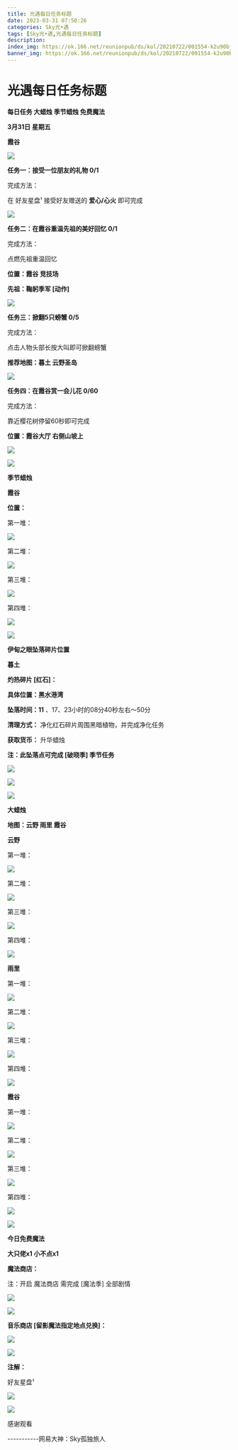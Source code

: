 ```yaml
---
title: 光遇每日任务标题
date: 2023-03-31 07:50:26
categories: Sky光•遇
tags: [Sky光•遇,光遇每日任务标题]
description: 
index_img: https://ok.166.net/reunionpub/ds/kol/20210722/001554-k2u90bj7ay.png?imageView&thumbnail=600x0&type=jpg
banner_img: https://ok.166.net/reunionpub/ds/kol/20210722/001554-k2u90bj7ay.png?imageView&thumbnail=600x0&type=jpg
---
```

# 光遇每日任务标题
**每日任务 大蜡烛 季节蜡烛 免费魔法**

 **3月31日 星期五**

 **霞谷**

![](https://img.166.net/reunionpub/ds/kol/20230331/001723-0ilrzca7u3.jpg)

 **任务一：接受一位朋友的礼物 0/1**

完成方法：

在 好友星盘¹ 接受好友赠送的 **爱心/心火** 即可完成

![](https://img.166.net/reunionpub/ds/kol/20230331/000525-34nj0ypko2.jpeg)

 **任务二：在霞谷重温先祖的美好回忆 0/1**

完成方法：

点燃先祖重温回忆

 **位置：霞谷 竞技场**

 **先祖：鞠躬季军 [动作]**

![](https://img.166.net/reunionpub/ds/kol/20230331/000600-iqewv5dshn.jpeg)

 **任务三：掀翻5只螃蟹 0/5**

完成方法：

点击人物头部长按大叫即可掀翻螃蟹

 **推荐地图：暮土 云野圣岛**

![](https://img.166.net/reunionpub/ds/kol/20230331/000827-1of2gzir59.jpg)

 **任务四：在霞谷赏一会儿花 0/60**

完成方法：

靠近樱花树停留60秒即可完成

 **位置：霞谷大厅 右侧山坡上**

![](https://img.166.net/reunionpub/ds/kol/20230330/235210-rd92s6jz0k.jpeg)

![](https://img.166.net/reunionpub/ds/kol/20221018/100256-wzutnocka0.png)

 **季节蜡烛**

 **霞谷**

 **位置：**

第一堆：

![](https://img.166.net/reunionpub/ds/kol/20230330/235337-t2suogyef6.jpeg)

第二堆：

![](https://img.166.net/reunionpub/ds/kol/20230330/235347-7nzhriak98.jpeg)

第三堆：

![](https://img.166.net/reunionpub/ds/kol/20230330/235357-nj5l2fhsqp.jpeg)

第四堆：

![](https://img.166.net/reunionpub/ds/kol/20230330/235408-cuolry2fhg.jpeg)

![](https://img.166.net/reunionpub/ds/kol/20221130/005912-5mvshq9nf3.png)

 **伊甸之眼坠落碎片位置**

 **暮土**

 **灼热碎片 [红石]：**

 **具体位置：黑水港湾**

 **坠落时间：11** 、17、23小时的08分40秒左右～50分

 **清理方式：** 净化红石碎片周围黑暗植物，并完成净化任务

 **获取货币：** 升华蜡烛

 **注：此坠落点可完成  [破晓季] 季节任务**

![](https://img.166.net/reunionpub/ds/kol/20230331/001437-zpu7d51jlf.jpeg)

![](https://img.166.net/reunionpub/ds/kol/20230331/001500-n4bletfpi3.jpg)

![](https://img.166.net/reunionpub/ds/kol/20230313/005012-cdpy0kr1uq.png)

 **大蜡烛**

 **地图：云野 雨里 霞谷**

 **云野**

第一堆：

![](https://img.166.net/reunionpub/ds/kol/20230330/235853-ihl04odpkw.jpeg)

第二堆：

![](https://img.166.net/reunionpub/ds/kol/20230330/235907-kdrgiuvfsq.jpeg)

第三堆：

![](https://img.166.net/reunionpub/ds/kol/20230330/235918-e80tqpsmwj.jpeg)

第四堆：

![](https://img.166.net/reunionpub/ds/kol/20230330/235925-upcmrsfn68.jpeg)

 **雨里**

第一堆：

![](https://img.166.net/reunionpub/ds/kol/20230331/000047-qt3yvhzcj1.jpeg)

第二堆：

![](https://img.166.net/reunionpub/ds/kol/20230331/000059-8kp3ydq1jf.jpeg)

第三堆：

![](https://img.166.net/reunionpub/ds/kol/20230331/000108-hk352edpz4.jpeg)

第四堆：

![](https://img.166.net/reunionpub/ds/kol/20230331/000117-qmtehfb3jz.jpeg)

 **霞谷**

第一堆：

![](https://img.166.net/reunionpub/ds/kol/20230331/000153-hcjdwf4bga.jpeg)

第二堆：

![](https://img.166.net/reunionpub/ds/kol/20230331/000209-8sb0dgohyc.jpeg)

第三堆：

![](https://img.166.net/reunionpub/ds/kol/20230331/000217-y93qum5h7t.jpeg)

第四堆：

![](https://img.166.net/reunionpub/ds/kol/20230331/000226-botz4dpsy1.jpeg)

![](https://img.166.net/reunionpub/ds/kol/20221018/100256-wzutnocka0.png)

 **今日免费魔法**

 **大只佬x1 小不点x1**

 **魔法商店：**

注：开启 魔法商店 需完成 [魔法季] 全部剧情

![](https://img.166.net/reunionpub/ds/kol/20221018/100559-oibznvdtus.png)

![](https://img.166.net/reunionpub/ds/kol/20230331/000250-byh7wavprg.jpeg)

 **音乐商店 [留影魔法指定地点兑换]：**

![](https://img.166.net/reunionpub/ds/kol/20230327/000429-k53dugb7fe.jpeg)

 **![](https://img.166.net/reunionpub/ds/kol/20221018/100256-wzutnocka0.png)**

 **注解：**

好友星盘¹

![](https://img.166.net/reunionpub/ds/kol/20230331/001002-jf1pdlyn6w.jpeg)

![](https://img.166.net/reunionpub/ds/kol/20230331/000943-nqry4ubf5h.png)

感谢观看

\-----------网易大神：Sky孤独旅人

